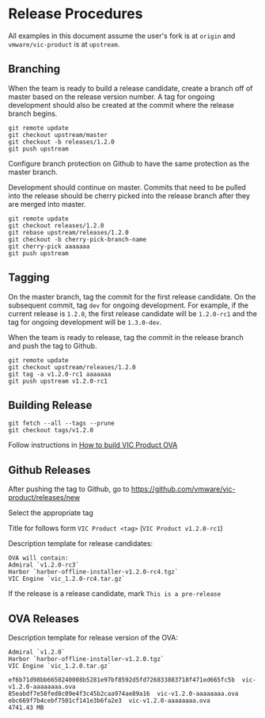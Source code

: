 # Release Procedures

All examples in this document assume the user's fork is at `origin` and `vmware/vic-product` is at
`upstream`.

## Branching

When the team is ready to build a release candidate, create a branch off of master based on the
release version number. A tag for ongoing development should also be created at the commit where the
release branch begins. 

```
git remote update
git checkout upstream/master
git checkout -b releases/1.2.0
git push upstream
```

Configure branch protection on Github to have the same protection as the master branch.

Development should continue on master. Commits that need to be pulled into the release should be
cherry picked into the release branch after they are merged into master.

```
git remote update
git checkout releases/1.2.0
git rebase upstream/releases/1.2.0
git checkout -b cherry-pick-branch-name
git cherry-pick aaaaaaa
git push upstream
```


## Tagging

On the master branch, tag the commit for the first release candidate. On the
subsequent commit, tag `dev` for ongoing development.  For example, if the
current release is `1.2.0`, the first release candidate will be `1.2.0-rc1` and
the tag for ongoing development will be `1.3.0-dev`.

When the team is ready to release, tag the commit in the release branch and push the tag to Github. 

```
git remote update
git checkout upstream/releases/1.2.0
git tag -a v1.2.0-rc1 aaaaaaa
git push upstream v1.2.0-rc1
```


## Building Release

```
git fetch --all --tags --prune
git checkout tags/v1.2.0
```

Follow instructions in [How to build VIC Product OVA](BUILD.md)

## Github Releases

After pushing the tag to Github, go to https://github.com/vmware/vic-product/releases/new

Select the appropriate tag

Title for follows form `VIC Product <tag>` (`VIC Product v1.2.0-rc1`)

Description template for release candidates:
```
OVA will contain:
Admiral `v1.2.0-rc3`
Harbor `harbor-offline-installer-v1.2.0-rc4.tgz`
VIC Engine `vic_1.2.0-rc4.tar.gz`
```

If the release is a release candidate, mark `This is a pre-release`

## OVA Releases

Description template for release version of the OVA:
```
Admiral `v1.2.0`
Harbor `harbor-offline-installer-v1.2.0.tgz`
VIC Engine `vic_1.2.0.tar.gz`

ef6b71d98bb6650240008b5281e97bf8592d5fd726833883718f471ed665fc5b  vic-v1.2.0-aaaaaaaa.ova
85eabdf7e58fed8c09e4f3c45b2caa974ae89a16  vic-v1.2.0-aaaaaaaa.ova
ebc669f7b4cebf7501cf141e3b6fa2e3  vic-v1.2.0-aaaaaaaa.ova
4741.43 MB
```
